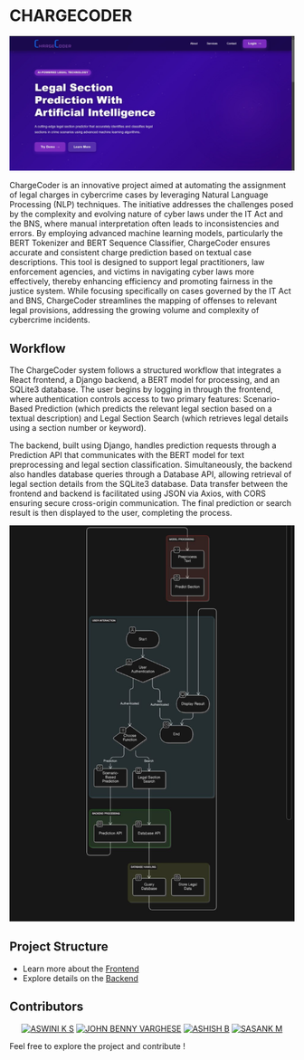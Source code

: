 # CHARGECODER

![Home Page](https://github.com/ASHISH-28-02/CHARGECODER/blob/main/UI/WhatsApp%20Image%202025-03-31%20at%2013.02.38.jpeg)

ChargeCoder is an innovative project aimed at automating the assignment of legal charges in cybercrime cases by leveraging Natural Language Processing (NLP) techniques. The initiative addresses the challenges posed by the complexity and evolving nature of cyber laws under the IT Act and the BNS, where manual interpretation often leads to inconsistencies and errors. By employing advanced machine learning models, particularly the BERT Tokenizer and BERT Sequence Classifier, ChargeCoder ensures accurate and consistent charge prediction based on textual case descriptions. This tool is designed to support legal practitioners, law enforcement agencies, and victims in navigating cyber laws more effectively, thereby enhancing efficiency and promoting fairness in the justice system. While focusing specifically on cases governed by the IT Act and BNS, ChargeCoder streamlines the mapping of offenses to relevant legal provisions, addressing the growing volume and complexity of cybercrime incidents.

## Workflow
The ChargeCoder system follows a structured workflow that integrates a React frontend, a Django backend, a BERT model for processing, and an SQLite3 database. The user begins by logging in through the frontend, where authentication controls access to two primary features: Scenario-Based Prediction (which predicts the relevant legal section based on a textual description) and Legal Section Search (which retrieves legal details using a section number or keyword).

The backend, built using Django, handles prediction requests through a Prediction API that communicates with the BERT model for text preprocessing and legal section classification. Simultaneously, the backend also handles database queries through a Database API, allowing retrieval of legal section details from the SQLite3 database. Data transfer between the frontend and backend is facilitated using JSON via Axios, with CORS ensuring secure cross-origin communication. The final prediction or search result is then displayed to the user, completing the process.

<p align="center">
<img src="https://github.com/ASHISH-28-02/CHARGECODER/blob/main/UI/WhatsApp%20Image%202025-03-31%20at%2011.31.29%20(1).jpeg" alt="Workflow Diagram" width="600" height="700">
</p>

## Project Structure
- Learn more about the [Frontend](https://github.com/ASHISH-28-02/CHARGECODER/blob/main/Front-end/README.md)
- Explore details on the [Backend](https://github.com/ASHISH-28-02/CHARGECODER/blob/main/Back-end/README.md)

## Contributors
<p align="center">
  <a href="https://github.com/Aswini-ks04"><img src="https://github.com/Aswini-ks04.png" width="100" height="100" alt="ASWINI K S"></a>
  <a href="https://github.com/john-v-benny"><img src="https://github.com/john-v-benny.png" width="100" height="100" alt="JOHN BENNY VARGHESE"></a>
  <a href="https://github.com/ASHISH-28-02"><img src="https://github.com/ASHISH-28-02.png" width="100" height="100" alt="ASHISH B"></a>
  <a href="https://github.com/1ISODD"><img src="https://github.com/1ISODD.png" width="100" height="100" alt="SASANK M"></a>
</p>

Feel free to explore the project and contribute !

